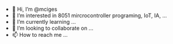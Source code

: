 - 👋 Hi, I’m @mciges
- 👀 I’m interested in 8051 mircrocontroller programing, IoT, IA, ...
- 🌱 I’m currently learning ...
- 💞️ I’m looking to collaborate on ...
- 📫 How to reach me ...

<!---
mciges/mciges is a ✨ special ✨ repository because its `README.md` (this file) appears on your GitHub profile.
You can click the Preview link to take a look at your changes.
--->
